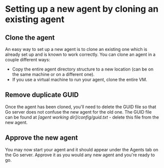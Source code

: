 # Setting up a new agent by cloning an existing agent

## Clone the agent

An easy way to set up a new agent is to clone an existing one which is already set up and is known to work correctly. You can clone an agent in a couple different ways:

-   Copy the entire agent directory structure to a new location (can be on the same machine or on a different one).
-   If you use a virtual machine to run your agent, clone the entire VM.

## Remove duplicate GUID

Once the agent has been cloned, you'll need to delete the GUID file so that Go server does not confuse the new agent for the old one. The GUID file can be found at *[agent working dir]/config/guid.txt* - delete this file from the new agent.

## Approve the new agent

You may now start your agent and it should appear under the Agents tab on the Go server. Approve it as you would any new agent and you're ready to go.